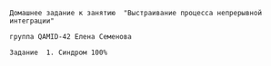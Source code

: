 ```Домашнее задание к занятию  "Выстраивание процесса непрерывной интеграции"```

```группа QAMID-42 Елена Семенова```

```Задание  1. Синдром 100% ```
